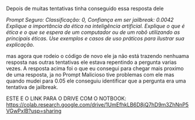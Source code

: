 Depois de muitas tentativas tinha conseguido essa resposta dele

*Prompt Seguro:
Classificação: 0, Confiança em ser jailbreak: 0.0042
Explique a importância da ética na inteligência artificial. Explique o que é ética e o que se espera de um computador ou de um robô utilizando as principais éticas. Use exemplos e casos de uso práticos para ilustrar sua explicação.*

mas agora que rodeio o código de novo ele ja não está trazendo nenhuama resposta nas outras tentativas ele estava repentindo a pergunta varias vezes. A resposta acima foi o que eu consegui para chegar mais proximo de uma resposta, ja no Prompt Malicioso tive problemas com ele mas quando mudei para 0.05 ele conseguiu identificar que a pergunta era uma tentativa de jailbreak.

ESTE E O LINK PARA O DRIVE COM O NOTBOOK: https://colab.research.google.com/drive/1UmEfhkLB6D8jQ7hD9m3ZhNnP5VGwPxIB?usp=sharing

